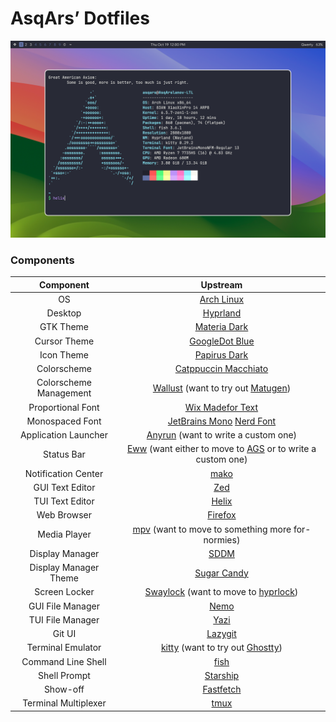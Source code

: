 # AsqArs’ Dotfiles

![Preview](assets/preview.png)

### Components

|       Component        |                                                          Upstream                                                           |
| :--------------------: | :-------------------------------------------------------------------------------------------------------------------------: |
|           OS           |                                         [Arch Linux](https://github.com/archlinux)                                          |
|        Desktop         |                                       [Hyprland](https://github.com/hyprwm/Hyprland)                                        |
|       GTK Theme        |                                   [Materia Dark](https://github.com/nana-4/materia-theme)                                   |
|      Cursor Theme      |                                  [GoogleDot Blue](https://github.com/ful1e5/Google_Cursor)                                  |
|       Icon Theme       |                        [Papirus Dark](https://github.com/PapirusDevelopmentTeam/papirus-icon-theme)                         |
|      Colorscheme       |                              [Catppuccin Macchiato](https://github.com/catppuccin/catppuccin)                               |
| Colorscheme Management |   [Wallust](https://codeberg.org/explosion-mental/wallust) (want to try out [Matugen](https://github.com/InioX/matugen))    |
|   Proportional Font    |                               [Wix Madefor Text](https://github.com/wix-incubator/wixmadefor)                               |
|    Monospaced Font     |      [JetBrains Mono](https://github.com/JetBrains/JetBrainsMono) [Nerd Font](https://github.com/ryanoasis/nerd-fonts)      |
|  Application Launcher  |                          [Anyrun](https://github.com/Kirottu/anyrun) (want to write a custom one)                           |
|       Status Bar       | [Eww](https://github.com/elkowar/eww) (want either to move to [AGS](https://github.com/Aylur/ags) or to write a custom one) |
|  Notification Center   |                                          [mako](https://github.com/emersion/mako)                                           |
|    GUI Text Editor     |                                        [Zed](https://github.com/zed-industries/zed)                                         |
|    TUI Text Editor     |                                       [Helix](https://github.com/helix-editor/helix)                                        |
|      Web Browser       |                                       [Firefox](https://github.com/mozilla/gecko-dev)                                       |
|      Media Player      |                    [mpv](https://github.com/mpv-player/mpv) (want to move to something more for-normies)                    |
|    Display Manager     |                                            [SDDM](https://github.com/sddm/sddm)                                             |
| Display Manager Theme  |                                  [Sugar Candy](https://github.com/Kangie/sddm-sugar-candy)                                  |
|     Screen Locker      |       [Swaylock](https://github.com/swaywm/swaylock) (want to move to [hyprlock](https://github.com/hyprwm/hyprlock))       |
|    GUI File Manager    |                                          [Nemo](https://github.com/linuxmint/nemo)                                          |
|    TUI File Manager    |                                           [Yazi](https://github.com/sxyazi/yazi)                                            |
|         Git UI         |                                     [Lazygit](https://github.com/jesseduffield/lazygit)                                     |
|   Terminal Emulator    |          [kitty](https://github.com/kovidgoyal/kitty) (want to try out [Ghostty](https://github.com/ghostty-org))           |
|   Command Line Shell   |                                      [fish](https://github.com/fish-shell/fish-shell)                                       |
|      Shell Prompt      |                                      [Starship](https://github.com/starship/starship)                                       |
|        Show-off        |                                   [Fastfetch](https://github.com/fastfetch-cli/fastfetch)                                   |
|  Terminal Multiplexer  |                                            [tmux](https://github.com/tmux/tmux)                                             |
